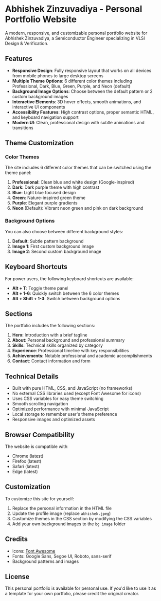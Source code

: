 # Abhishek Zinzuvadiya - Personal Portfolio Website

A modern, responsive, and customizable personal portfolio website for Abhishek Zinzuvadiya, a Semiconductor Engineer specializing in VLSI Design & Verification.

## Features

- **Responsive Design**: Fully responsive layout that works on all devices from mobile phones to large desktop screens
- **Multiple Theme Options**: 6 different color themes including Professional, Dark, Blue, Green, Purple, and Neon (default)
- **Background Image Options**: Choose between the default pattern or 2 custom background images
- **Interactive Elements**: 3D hover effects, smooth animations, and interactive UI components
- **Accessibility Features**: High contrast options, proper semantic HTML, and keyboard navigation support
- **Modern UI**: Clean, professional design with subtle animations and transitions

## Theme Customization

### Color Themes

The site includes 6 different color themes that can be switched using the theme panel:

1. **Professional**: Clean blue and white design (Google-inspired)
2. **Dark**: Dark purple theme with high contrast
3. **Blue**: Light blue focused design
4. **Green**: Nature-inspired green theme
5. **Purple**: Elegant purple gradients
6. **Neon** (Default): Vibrant neon green and pink on dark background

### Background Options

You can also choose between different background styles:

1. **Default**: Subtle pattern background
2. **Image 1**: First custom background image
3. **Image 2**: Second custom background image

## Keyboard Shortcuts

For power users, the following keyboard shortcuts are available:

- **Alt + T**: Toggle theme panel
- **Alt + 1-6**: Quickly switch between the 6 color themes
- **Alt + Shift + 1-3**: Switch between background options

## Sections

The portfolio includes the following sections:

1. **Hero**: Introduction with a brief tagline
2. **About**: Personal background and professional summary
3. **Skills**: Technical skills organized by category
4. **Experience**: Professional timeline with key responsibilities
5. **Achievements**: Notable professional and academic accomplishments
6. **Contact**: Contact information and form

## Technical Details

- Built with pure HTML, CSS, and JavaScript (no frameworks)
- No external CSS libraries used (except Font Awesome for icons)
- Uses CSS variables for easy theme switching
- Smooth scrolling navigation
- Optimized performance with minimal JavaScript
- Local storage to remember user's theme preference
- Responsive images and optimized assets

## Browser Compatibility

The website is compatible with:
- Chrome (latest)
- Firefox (latest)
- Safari (latest)
- Edge (latest)

## Customization

To customize this site for yourself:

1. Replace the personal information in the HTML file
2. Update the profile image (replace `abhishek.jpeg`)
3. Customize themes in the CSS section by modifying the CSS variables
4. Add your own background images to the `bg image` folder

## Credits

- Icons: [Font Awesome](https://fontawesome.com/)
- Fonts: Google Sans, Segoe UI, Roboto, sans-serif
- Background patterns and images

## License

This personal portfolio is available for personal use. If you'd like to use it as a template for your own portfolio, please credit the original creator. 